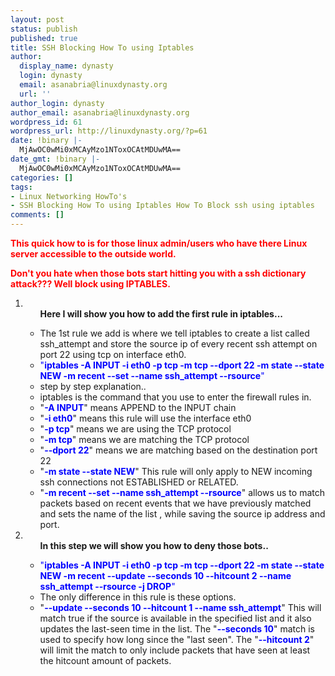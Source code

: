 ```yaml
---
layout: post
status: publish
published: true
title: SSH Blocking How To using Iptables
author:
  display_name: dynasty
  login: dynasty
  email: asanabria@linuxdynasty.org
  url: ''
author_login: dynasty
author_email: asanabria@linuxdynasty.org
wordpress_id: 61
wordpress_url: http://linuxdynasty.org/?p=61
date: !binary |-
  MjAwOC0wMi0xMCAyMzo1NToxOCAtMDUwMA==
date_gmt: !binary |-
  MjAwOC0wMi0xMCAyMzo1NToxOCAtMDUwMA==
categories: []
tags:
- Linux Networking HowTo's
- SSH Blocking How To using Iptables How To Block ssh using iptables
comments: []
---
```

<p><strong><span style="color: red">This quick how to is for those linux admin/users who have there Linux server accessible to the outside world.</span></strong></p>
<p><strong><span style="color: red">Don't you hate when those bots start hitting you with a ssh dictionary attack??? Well block using IPTABLES.</span></strong></p>
<ol>
<li>
<ul><strong>Here I will show you how to add the first rule in iptables...</strong></p>
<li>The 1st rule we add is where we tell iptables to create a list called ssh_attempt and store the source ip of every recent ssh attempt on port 22 using tcp on interface eth0. </li>
<li><span style="color: blue">&quot;<strong>iptables -A INPUT -i eth0 -p tcp -m tcp --dport 22 -m state --state NEW -m recent --set --name ssh_attempt --rsource</strong>&quot;</span>
</li>
<li>step by step explanation.. </li>
<li>iptables is the command that you use to enter the firewall rules in. </li>
<li>&quot;<strong><span style="color: blue">-A INPUT</span></strong>&quot; means APPEND to the INPUT chain </li>
<li>&quot;<strong><span style="color: blue">-i eth0</span></strong>&quot; means this rule will use the interface eth0 </li>
<li>&quot;<strong><span style="color: blue">-p tcp</span></strong>&quot; means we are using the TCP protocol </li>
<li>&quot;<strong><span style="color: blue">-m tcp</span></strong>&quot; means we are matching the TCP protocol </li>
<li>&quot;<strong><span style="color: blue">--dport 22</span></strong>&quot; means we are matching based on the destination port 22 </li>
<li>&quot;<strong><span style="color: blue">-m state --state NEW</span></strong>&quot; This rule will only apply to NEW incoming ssh connections not ESTABLISHED or RELATED. </li>
<li>&quot;<strong><span style="color: blue">-m recent --set --name ssh_attempt --rsource</span></strong>&quot; allows us to match packets based on recent events that we have previously matched and sets the name of the list , while saving the source ip address and port. </li>
</ul>
</li>
<li>
<ul><strong>In this step we will show you how to deny those bots..</strong></p>
<li><span style="color: blue">&quot;<strong>iptables -A INPUT -i eth0 -p tcp -m tcp --dport 22 -m state --state NEW -m recent --update --seconds 10 --hitcount 2 --name ssh_attempt --rsource -j DROP</strong>&quot;</span></li>
<li>The only difference in this rule is these options. </li>
<li>&quot;<strong><span style="color: blue">--update --seconds 10 --hitcount 1 --name ssh_attempt</span></strong>&quot; This will match true if the source is available in the specified list and it also updates the last-seen time in the list. The &quot;<strong><span style="color: blue">--seconds 10</span></strong>&quot; match is used to specify how long since the &quot;last seen&quot;. The &quot;<strong><span style="color: blue">--hitcount 2</span></strong>&quot; will limit the match to only include packets that have seen at least the hitcount amount of packets.</li>
</ul>
</li>
</ol>

